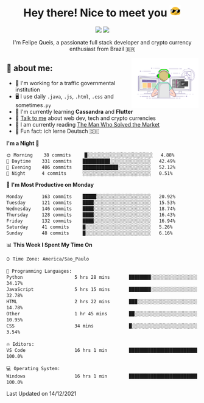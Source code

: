
<h1 align="center">Hey there! Nice to meet you <img src="assets/sunglasses.gif" width="30"/></h1>

<p align="center">
  <a href="https://www.linkedin.com/in/fqueis"><img src="https://img.shields.io/badge/-LinkedIn-blue?style=flat&logo=Linkedin&logoColor=white" /></a>
  <a href="mailto:fqueis@gmail.com"><img src="https://img.shields.io/badge/-Gmail-c14438?style=flat&logo=Gmail&logoColor=white" /></a>
</p>

<p align="center">I'm Felipe Queis, a passionate full stack developer and crypto currency enthusiast from Brazil 🇧🇷</p>

<img width="35%" align="right" alt="fqueis" src="assets/profile.gif" /></p>

## 🤵 about me:

- 🏢 I'm working for a traffic governmental institution
- 🖥️ I use daily `.java`, `.js`, `.html`, `.css` and sometimes`.py`
- 🌱 I'm currently learning **Cassandra** and **Flutter**
- 💬 [Talk to me](https://github.com/fqueis/fqueis/discussions) about web dev, tech and crypto currencies
- 📖 I am currently reading [The Man Who Solved the Market](https://amzn.com/073521798X)
- 💭 Fun fact: ich lerne Deutsch 🇩🇪

<!--START_SECTION:waka-->
**I'm a Night 🦉** 

```text
🌞 Morning    38 commits     █░░░░░░░░░░░░░░░░░░░░░░░░   4.88% 
🌆 Daytime    331 commits    ██████████░░░░░░░░░░░░░░░   42.49% 
🌃 Evening    406 commits    █████████████░░░░░░░░░░░░   52.12% 
🌙 Night      4 commits      ░░░░░░░░░░░░░░░░░░░░░░░░░   0.51%

```
📅 **I'm Most Productive on Monday** 

```text
Monday       163 commits    █████░░░░░░░░░░░░░░░░░░░░   20.92% 
Tuesday      121 commits    ████░░░░░░░░░░░░░░░░░░░░░   15.53% 
Wednesday    146 commits    ████░░░░░░░░░░░░░░░░░░░░░   18.74% 
Thursday     128 commits    ████░░░░░░░░░░░░░░░░░░░░░   16.43% 
Friday       132 commits    ████░░░░░░░░░░░░░░░░░░░░░   16.94% 
Saturday     41 commits     █░░░░░░░░░░░░░░░░░░░░░░░░   5.26% 
Sunday       48 commits     █░░░░░░░░░░░░░░░░░░░░░░░░   6.16%

```


📊 **This Week I Spent My Time On** 

```text
⌚︎ Time Zone: America/Sao_Paulo

💬 Programming Languages: 
Python                   5 hrs 28 mins       ████████░░░░░░░░░░░░░░░░░   34.17% 
JavaScript               5 hrs 15 mins       ████████░░░░░░░░░░░░░░░░░   32.78% 
HTML                     2 hrs 22 mins       ███░░░░░░░░░░░░░░░░░░░░░░   14.78% 
Other                    1 hr 45 mins        ██░░░░░░░░░░░░░░░░░░░░░░░   10.95% 
CSS                      34 mins             █░░░░░░░░░░░░░░░░░░░░░░░░   3.54%

🔥 Editors: 
VS Code                  16 hrs 1 min        █████████████████████████   100.0%

💻 Operating System: 
Windows                  16 hrs 1 min        █████████████████████████   100.0%

```


 Last Updated on 14/12/2021
<!--END_SECTION:waka-->
